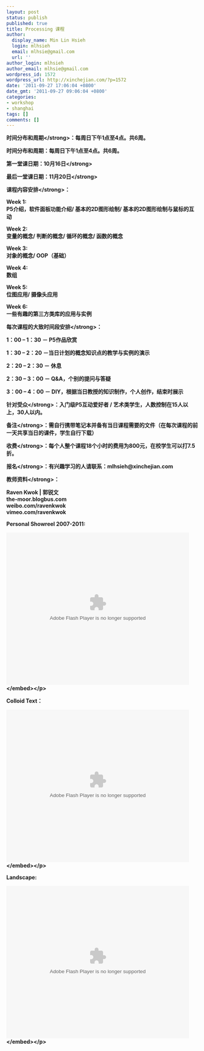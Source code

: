 ```yaml
---
layout: post
status: publish
published: true
title: Processing 课程
author:
  display_name: Min Lin Hsieh
  login: mlhsieh
  email: mlhsie@gmail.com
  url: ''
author_login: mlhsieh
author_email: mlhsie@gmail.com
wordpress_id: 1572
wordpress_url: http://xinchejian.com/?p=1572
date: '2011-09-27 17:06:04 +0800'
date_gmt: '2011-09-27 09:06:04 +0800'
categories:
- workshop
- shanghai
tags: []
comments: []
---
```

<p><strong>时间分布和周期<&#47;strong>：每周日下午1点至4点。共6周。</p>
<p>时间分布和周期：每周日下午1点至4点。共6周。</p>
<p><strong>第一堂课日期：10月16日<&#47;strong></p>
<p><strong>最后一堂课日期：11月20日<&#47;strong></p>
<p><strong>课程内容安排<&#47;strong>：</p>
<p>Week 1:<br />
P5介绍，软件面板功能介绍&#47; 基本的2D图形绘制&#47; 基本的2D图形绘制与鼠标的互动</p>
<p>Week 2:<br />
变量的概念&#47; 判断的概念&#47; 循环的概念&#47; 函数的概念</p>
<p>Week 3:<br />
对象的概念&#47; OOP（基础）</p>
<p>Week 4:<br />
数组</p>
<p>Week 5:<br />
位图应用&#47; 摄像头应用</p>
<p>Week 6:<br />
一些有趣的第三方类库的应用与实例</p>
<p><strong>每次课程的大致时间段安排<&#47;strong>：</p>
<p>1：00 &ndash; 1：30 －&nbsp;P5作品欣赏</p>
<p>1：30 &ndash; 2：20 －当日计划的概念知识点的教学与实例的演示</p>
<p>2：20 &ndash; 2：30 －&nbsp;休息</p>
<p>2：30 &ndash; 3：00 －&nbsp;Q&amp;A，个别的提问与答疑</p>
<p>3：00 &ndash; 4：00 －&nbsp;DIY，根据当日教授的知识制作，个人创作，结束时展示</p>
<p><strong>针对受众<&#47;strong>：入门级P5互动爱好者 &#47; 艺术类学生，人数控制在15人以上，30人以内。</p>
<p><strong>备注<&#47;strong>：需自行携带笔记本并备有当日课程需要的文件（在每次课程的前一天共享当日的课件，学生自行下载）</p>
<p><strong>收费<&#47;strong>：每个人整个课程18个小时的费用为800元，在校学生可以打7.5折。</p>
<p><strong>报名<&#47;strong>：有兴趣学习的人请联系：mlhsieh@xinchejian.com</p>
<p><strong>教师资料<&#47;strong>：</p>
<p>Raven Kwok  |  郭锐文<br />
the-moor.blogbus.com<br />
weibo.com&#47;ravenkwok<br />
vimeo.com&#47;ravenkwok</p>
<p>Personal Showreel 2007-2011: </p>
<p><embed src='http:&#47;&#47;player.youku.com&#47;player.php&#47;sid&#47;XMzAxNjUwOTg4&#47;v.swf' quality='high' width='480' height='400' align='middle' allowScriptAccess='sameDomain' type='application&#47;x-shockwave-flash'><&#47;embed><&#47;p></p>
<p>Colloid Text：</p>
<p><embed src='http:&#47;&#47;player.youku.com&#47;player.php&#47;sid&#47;XMjk4MjI2NDQ0&#47;v.swf' quality='high' width='480' height='400' align='middle' allowScriptAccess='sameDomain' type='application&#47;x-shockwave-flash'><&#47;embed><&#47;p></p>
<p>Landscape:</p>
<p><embed src='http:&#47;&#47;player.youku.com&#47;player.php&#47;sid&#47;XMjcyOTk3OTk2&#47;v.swf' quality='high' width='480' height='400' align='middle' allowScriptAccess='sameDomain' type='application&#47;x-shockwave-flash'><&#47;embed><&#47;p></p>

